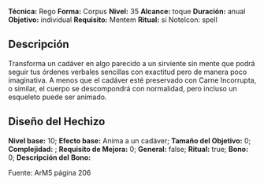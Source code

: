 
**Técnica:** Rego
**Forma:** Corpus
**Nivel:** 35
**Alcance:** toque 
**Duración:** anual  
**Objetivo:** individual
**Requisito:** Mentem
**Ritual:** sí
NoteIcon: spell




## Descripción 
<p>Transforma un cadáver en algo parecido a un sirviente sin mente que podrá seguir tus órdenes verbales sencillas con exactitud pero de manera poco imaginativa. A menos que el cadáver esté preservado con Carne Incorrupta, o similar, el cuerpo se descompondrá con normalidad, pero incluso un esqueleto puede ser animado.</p>

## Diseño del Hechizo 

**Nivel base:** 10; **Efecto base:** Anima a un cadáver;  **Tamaño del **Objetivo:**** 0; **Complejidad:** ; **Requisito de Mejora:** 0; **General:** false; **Ritual:** true; **Bono:** 0; **Descripción del** **Bono:** 

Fuente: ArM5 página 206
